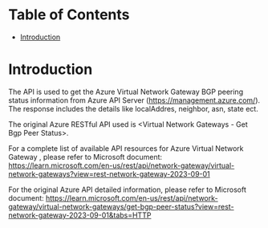 # Table of Contents
- [Introduction](#introduction)


# Introduction <a name="introduction"></a>
The API is used to get the Azure Virtual Network Gateway BGP peering status information from Azure API Server (https://management.azure.com/). The response includes the details like localAddres, neighbor, asn, state ect.



The original Azure RESTful API used is <Virtual Network Gateways - Get Bgp Peer Status>. 



For a complete list of available API resources for Azure Virtual Network Gateway , please refer to Microsoft document: https://learn.microsoft.com/en-us/rest/api/network-gateway/virtual-network-gateways?view=rest-network-gateway-2023-09-01

For the original Azure API detailed information, please refer to Microsoft document: https://learn.microsoft.com/en-us/rest/api/network-gateway/virtual-network-gateways/get-bgp-peer-status?view=rest-network-gateway-2023-09-01&tabs=HTTP
